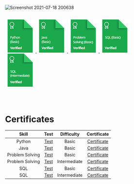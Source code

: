 ![Screenshot 2021-07-18 200638](https://user-images.githubusercontent.com/66865791/126071407-07657f08-445f-4ed0-97d8-498603f8f886.png)  
<br>

<a href="https://github.com/eg7409/HackerRank-Certificates/tree/main/Python">
    <img src="https://github.com/eg7409/HackerRank-Certificates/blob/main/Files/python_basic_skill.png" alt="Python (Basic) Certificate"/>
</a>

<a href="https://github.com/eg7409/HackerRank-Certificates/tree/main/Java">
    <img src="https://github.com/eg7409/HackerRank-Certificates/blob/main/Files/java_basic_skill.png" alt="Java (Basic) Certificate"/>
</a>

<a href="https://github.com/eg7409/HackerRank-Certificates/tree/main/Problem-Solving">
    <img src="https://github.com/eg7409/HackerRank-Certificates/blob/main/Files/problem_solving_basic_skill.png" alt="Problem Solving (Basic) Certificate"/>
</a>



<a href="https://github.com/eg7409/HackerRank-Certificates/tree/main/SQL/Basic">
    <img src="https://github.com/eg7409/HackerRank-Certificates/blob/main/Files/sql_basic_skill.png" alt="SQL (Basic) Certificate"/>
</a>

<a href="https://github.com/eg7409/HackerRank-Certificates/tree/main/SQL/Intermediate">
    <img src="https://github.com/eg7409/HackerRank-Certificates/blob/main/Files/sql_intermediate_skill.png" alt="SQL (Intermediate) Certificate"/>
</a>

<br><br>

# Certificates 

|      Skill      |                                     Test                                     | Difficulty |                                     Certificate                                      |
| :-------------: | :--------------------------------------------------------------------------: | :--------: | :----------------------------------------------------------------------------------: |
|     Python      |     [Test](https://www.hackerrank.com/skills-verification/python_basic)      |   Basic    |      [Certificate](https://github.com/eg7409/HackerRank-Certificates/tree/main/Python)       |
|      Java       |      [Test](https://www.hackerrank.com/skills-verification/java_basic)       |   Basic    |       [Certificate](https://github.com/eg7409/HackerRank-Certificates/tree/main/Java)        |
| Problem Solving | [Test](https://www.hackerrank.com/skills-verification/problem_solving_basic) |   Basic    | [Certificate](https://github.com/eg7409/HackerRank-Certificates/tree/main/Problem-Solving) |
| Problem Solving | [Test](https://www.hackerrank.com/skills-verification/problem_solving_intermediate) |   Intermediate    | [Certificate](https://github.com/eg7409/HackerRank-Certificates/tree/main/Problem-Solving) |
|     SQL     |     [Test](https://www.hackerrank.com/skills-verification/sql_basic)      |   Basic    |      [Certificate](https://github.com/eg7409/HackerRank-Certificates/tree/main/SQL/Basic)       |
|     SQL       |     [Test](https://www.hackerrank.com/skills-verification/sql_intermediate)      |   Intermediate    |      [Certificate](https://github.com/eg7409/HackerRank-Certificates/tree/main/SQL/Intermediate)       |
